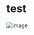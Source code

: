 # test
![image](https://user-images.githubusercontent.com/51713145/158071716-960c8c65-f1f0-4a97-99a1-d4f3a63a9c26.png)
